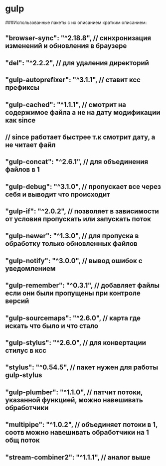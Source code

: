# gulp

###Использованные пакеты с их описанием кратким описанием:

##    "browser-sync": "^2.18.8",      // cинхронизация изменений и обновления в браузере
##    "del": "^2.2.2",                // для удаления директорий
##    "gulp-autoprefixer": "^3.1.1",  // ставит ксс префиксы
##    "gulp-cached": "^1.1.1",        // смотрит на содержимое файла а не на дату модификации как since
##                                    // since работает быстрее т.к смотрит дату, а не читает файл
##    "gulp-concat": "^2.6.1",        // для объединения файлов в 1
##    "gulp-debug": "^3.1.0",         // пропускает все через себя и выводит что происходит
##    "gulp-if": "^2.0.2",            // позволяет в зависимости от условия пропускать или запускать поток
##    "gulp-newer": "^1.3.0",         // для пропуска в обработку только обновленных файлов
##    "gulp-notify": "^3.0.0",        // вывод ошибок с уведомлением
##    "gulp-remember": "^0.3.1",      // добавляет файлы если они были пропущены при контроле версий
##    "gulp-sourcemaps": "^2.6.0",    // карта где искать что было и что стало
##    "gulp-stylus": "^2.6.0",        // для конвертации стилус в ксс
##    "stylus": "^0.54.5",            // пакет нужен для работы gulp-stylus
## 	  "gulp-plumber": "^1.1.0",  	  // патчит потоки, указанной функцией, можно навешивать обработчики
## 	  "multipipe": "^1.0.2",		  // объединяет потоки в 1, соотв можно навешивать обработчики на 1 общ поток
## 	  "stream-combiner2": "^1.1.1",   // аналог выше
